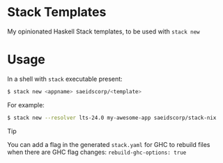 # Stack Templates

My opinionated Haskell Stack templates, to be used with `stack new`

# Usage

In a shell with `stack` executable present:

```bash
$ stack new <appname> saeidscorp/<template>
```

For example:

```bash
$ stack new --resolver lts-24.0 my-awesome-app saeidscorp/stack-nix
```

> [!TIP]
> You can add a flag in the generated `stack.yaml` for GHC to rebuild files when there are GHC flag changes:
> `rebuild-ghc-options: true`
